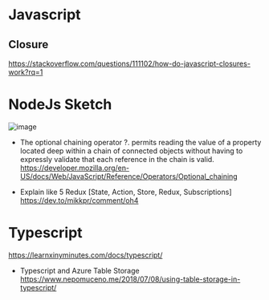# Javascript
## Closure
https://stackoverflow.com/questions/111102/how-do-javascript-closures-work?rq=1

# NodeJs Sketch
![image](https://user-images.githubusercontent.com/2858081/119146742-d808df00-ba42-11eb-868b-de1783b6578f.png)


+ The optional chaining operator ?. permits reading the value of a property located deep within a chain of connected objects without having to expressly validate that each reference in the chain is valid.
https://developer.mozilla.org/en-US/docs/Web/JavaScript/Reference/Operators/Optional_chaining

+ Explain like 5 Redux [State, Action, Store, Redux, Subscriptions]
https://dev.to/mikkpr/comment/oh4

# Typescript
https://learnxinyminutes.com/docs/typescript/

+ Typescript and Azure Table Storage 
https://www.nepomuceno.me/2018/07/08/using-table-storage-in-typescript/
